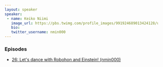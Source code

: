 ```yaml
---
layout: speaker
speaker:
 - name: Keiko Niimi
   image_url: https://pbs.twimg.com/profile_images/991924689013424128/uqNMVBmr_400x400.jpg
   bio:
   twitter_username: nmin000
---
```


### Episodes

- [26: Let's dance with Robohon and Einstein! (nmin000)](/026/)
